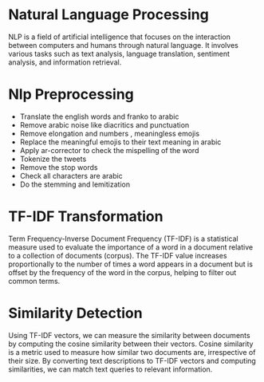 # Natural Language Processing 
NLP is a field of artificial intelligence that focuses on the interaction between computers and humans through natural language. 
It involves various tasks such as text analysis, language translation, sentiment analysis, and information retrieval.
# Nlp Preprocessing
- Translate the english words and franko to arabic
- Remove arabic noise like diacritics and punctuation
- Remove elongation and numbers , meaningless emojis 
- Replace the meaningful emojis to their text meaning in arabic
- Apply ar-corrector to check the mispelling of the word 
- Tokenize the tweets
- Remove the stop words
- Check all characters are arabic
- Do the stemming and lemitization
# TF-IDF Transformation
Term Frequency-Inverse Document Frequency (TF-IDF) is a statistical measure used to evaluate the importance of a word in a document relative to a collection of documents (corpus).
The TF-IDF value increases proportionally to the number of times a word appears in a document but is offset by the frequency of the word in the corpus, helping to filter out common terms.
# Similarity Detection
Using TF-IDF vectors, we can measure the similarity between documents by computing the cosine similarity between their vectors.
Cosine similarity is a metric used to measure how similar two documents are, irrespective of their size.
By converting text descriptions to TF-IDF vectors and computing similarities, we can match text queries to relevant information.
